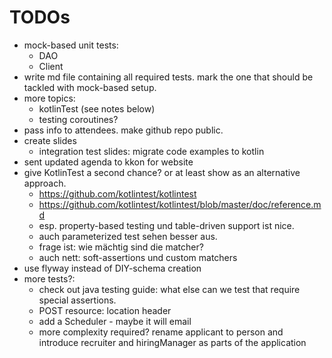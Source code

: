 # TODOs

- mock-based unit tests:
    - DAO
    - Client
- write md file containing all required tests. mark the one that should be tackled with mock-based setup.
- more topics:
    - kotlinTest (see notes below)
    - testing coroutines?
- pass info to attendees. make github repo public.
- create slides 
    - integration test slides: migrate code examples to kotlin
- sent updated agenda to kkon for website
- give KotlinTest a second chance? or at least show as an alternative approach.
    - https://github.com/kotlintest/kotlintest
    - https://github.com/kotlintest/kotlintest/blob/master/doc/reference.md
    - esp. property-based testing und table-driven support ist nice.
    - auch parameterized test sehen besser aus.
    - frage ist: wie mächtig sind die matcher?
    - auch nett: soft-assertions und custom matchers
- use flyway instead of DIY-schema creation
- more tests?:
    - check out java testing guide: what else can we test that require special assertions.
    - POST resource: location header
    - add a Scheduler - maybe it will email
    - more complexity required? rename applicant to person and introduce recruiter and hiringManager as parts of the application
